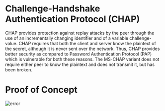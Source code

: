 #  Challenge-Handshake Authentication Protocol (CHAP)

CHAP provides protection against replay attacks by the peer through the use of an incrementally changing identifier and of a variable challenge-value. CHAP requires that both the client and server know the plaintext of the secret, although it is never sent over the network. Thus, CHAP provides better security as compared to Password Authentication Protocol (PAP) which is vulnerable for both these reasons. The MS-CHAP variant does not require either peer to know the plaintext and does not transmit it, but has been broken.

# Proof of Concept

![error](https://image-store.slidesharecdn.com/53b716e7-f899-4024-8514-d523ba0bae93-original.png)
